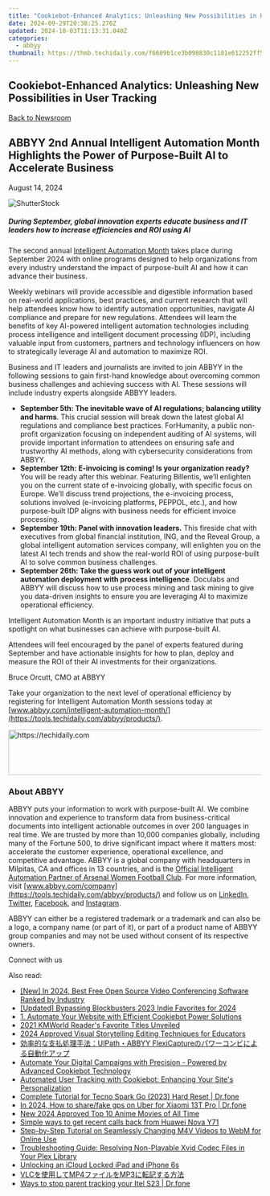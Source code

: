 ```yaml
---
title: "Cookiebot-Enhanced Analytics: Unleashing New Possibilities in User Tracking"
date: 2024-09-29T20:38:25.276Z
updated: 2024-10-03T11:13:31.040Z
categories:
  - abbyy
thumbnail: https://thmb.techidaily.com/f6689b1ce3b098830c1181e612252ff5b928460b4d7d4122dbd300e015bd5d6c.jpg
---
```


## Cookiebot-Enhanced Analytics: Unleashing New Possibilities in User Tracking

[Back to Newsroom](https://tools.techidaily.com/abbyy/products/)

## ABBYY 2nd Annual Intelligent Automation Month Highlights the Power of Purpose-Built AI to Accelerate Business

August 14, 2024

![ShutterStock](https://content.abbyy.com/-/media/project/abbyy/abbyy/branchtemplates/shutterstock_1272462163_1296-x-729.jpg?h=729&iar=0&w=1296)

##### During September, global innovation experts educate business and IT leaders how to increase efficiencies and ROI using AI

The second annual [Intelligent Automation Month](https://tools.techidaily.com/abbyy/products/) takes place during September 2024 with online programs designed to help organizations from every industry understand the impact of purpose-built AI and how it can advance their business.

Weekly webinars will provide accessible and digestible information based on real-world applications, best practices, and current research that will help attendees know how to identify automation opportunities, navigate AI compliance and prepare for new regulations. Attendees will learn the benefits of key AI-powered intelligent automation technologies including process intelligence and intelligent document processing (IDP), including valuable input from customers, partners and technology influencers on how to strategically leverage AI and automation to maximize ROI.

Business and IT leaders and journalists are invited to join ABBYY in the following sessions to gain first-hand knowledge about overcoming common business challenges and achieving success with AI. These sessions will include industry experts alongside ABBYY leaders.

* **September 5th: The inevitable wave of AI regulations; balancing utility and harms**. This crucial session will break down the latest global AI regulations and compliance best practices. ForHumanity, a public non-profit organization focusing on independent auditing of AI systems, will provide important information to attendees on ensuring safe and trustworthy AI methods, along with cybersecurity considerations from ABBYY.
* **September 12th: E-invoicing is coming! Is your organization ready?** You will be ready after this webinar. Featuring Billentis, we’ll enlighten you on the current state of e-invoicing globally, with specific focus on Europe. We’ll discuss trend projections, the e-invoicing process, solutions involved (e-invoicing platforms, PEPPOL, etc.), and how purpose-built IDP aligns with business needs for efficient invoice processing.
* **September 19th: Panel with innovation leaders.** This fireside chat with executives from global financial institution, ING, and the Reveal Group, a global intelligent automation services company, will enlighten you on the latest AI tech trends and show the real-world ROI of using purpose-built AI to solve common business challenges.
* **September 26th: Take the guess work out of your intelligent automation deployment with process intelligence**. Doculabs and ABBYY will discuss how to use process mining and task mining to give you data-driven insights to ensure you are leveraging AI to maximize operational efficiency.

Intelligent Automation Month is an important industry initiative that puts a spotlight on what businesses can achieve with purpose-built AI.

Attendees will feel encouraged by the panel of experts featured during September and have actionable insights for how to plan, deploy and measure the ROI of their AI investments for their organizations.

Bruce Orcutt, CMO at ABBYY

Take your organization to the next level of operational efficiency by registering for Intelligent Automation Month sessions today at [www.abbyy.com/intelligent-automation-month/](https://tools.techidaily.com/abbyy/products/).

<!-- affiliate ads begin -->
<a href="https://appsumo.8odi.net/c/5597632/2129741/7443" target="_top" id="2129741">
  <img src="//a.impactradius-go.com/display-ad/7443-2129741" border="0" alt="https://techidaily.com" width="728" height="90"/>
</a>
<img height="0" width="0" src="https://appsumo.8odi.net/i/5597632/2129741/7443" style="position:absolute;visibility:hidden;" border="0" />
<!-- affiliate ads end -->

### About ABBYY

ABBYY puts your information to work with purpose-built AI. We combine innovation and experience to transform data from business-critical documents into intelligent actionable outcomes in over 200 languages in real time. We are trusted by more than 10,000 companies globally, including many of the Fortune 500, to drive significant impact where it matters most: accelerate the customer experience, operational excellence, and competitive advantage. ABBYY is a global company with headquarters in Milpitas, CA and offices in 13 countries, and is the [Official Intelligent Automation Partner of Arsenal Women Football Club](https://tools.techidaily.com/abbyy/products/). For more information, visit [www.abbyy.com/company](https://tools.techidaily.com/abbyy/products/) and follow us on [LinkedIn](https://www.linkedin.com/company/abbyy), [Twitter](https://twitter.com/ABBYY%5FSoftware), [Facebook](https://www.facebook.com/ABBYYsoft), and [Instagram](https://www.instagram.com/abbyyglobal/).

ABBYY can either be a registered trademark or a trademark and can also be a logo, a company name (or part of it), or part of a product name of ABBYY group companies and may not be used without consent of its respective owners.

Connect with us

<ins class="adsbygoogle"
     style="display:block"
     data-ad-format="autorelaxed"
     data-ad-client="ca-pub-7571918770474297"
     data-ad-slot="1223367746"></ins>

<ins class="adsbygoogle"
     style="display:block"
     data-ad-client="ca-pub-7571918770474297"
     data-ad-slot="8358498916"
     data-ad-format="auto"
     data-full-width-responsive="true"></ins>

<span class="atpl-alsoreadstyle">Also read:</span>
<div><ul>
<li><a href="https://screen-sharing-recording.techidaily.com/new-in-2024-best-free-open-source-video-conferencing-software-ranked-by-industry/"><u>[New] In 2024, Best Free Open Source Video Conferencing Software Ranked by Industry</u></a></li>
<li><a href="https://youtube-sure.techidaily.com/ed-bypassing-blockbusters-2023-indie-favorites-for-2024/"><u>[Updated] Bypassing Blockbusters 2023 Indie Favorites for 2024</u></a></li>
<li><a href="https://solve-hot.techidaily.com/1-automate-your-website-with-efficient-cookiebot-power-solutions/"><u>1. Automate Your Website with Efficient Cookiebot Power Solutions</u></a></li>
<li><a href="https://solve-hot.techidaily.com/2021-kmworld-readers-favorite-titles-unveiled/"><u>2021 KMWorld Reader's Favorite Titles Unveiled</u></a></li>
<li><a href="https://fox-friendly.techidaily.com/2024-approved-visual-storytelling-editing-techniques-for-educators/"><u>2024 Approved Visual Storytelling Editing Techniques for Educators</u></a></li>
<li><a href="https://solve-hot.techidaily.com/1724312830505-uipathabbyy-flexicapture/"><u>効率的な支払処理手法：UIPath・ABBYY FlexiCaptureのパワーコンビによる自動化アップ</u></a></li>
<li><a href="https://solve-hot.techidaily.com/automate-your-digital-campaigns-with-precision-powered-by-advanced-cookiebot-technology/"><u>Automate Your Digital Campaigns with Precision - Powered by Advanced Cookiebot Technology</u></a></li>
<li><a href="https://solve-hot.techidaily.com/automated-user-tracking-with-cookiebot-enhancing-your-sites-personalization/"><u>Automated User Tracking with Cookiebot: Enhancing Your Site's Personalization</u></a></li>
<li><a href="https://techidaily.com/complete-tutorial-for-tecno-spark-go-2023-hard-reset-drfone-by-drfone-reset-android-reset-android/"><u>Complete Tutorial for Tecno Spark Go (2023) Hard Reset | Dr.fone</u></a></li>
<li><a href="https://review-topics.techidaily.com/in-2024-how-to-sharefake-gps-on-uber-for-xiaomi-13t-pro-drfone-by-drfone-virtual-android/"><u>In 2024, How to share/fake gps on Uber for Xiaomi 13T Pro | Dr.fone</u></a></li>
<li><a href="https://ai-video-editing.techidaily.com/new-2024-approved-top-10-anime-movies-of-all-time/"><u>New 2024 Approved Top 10 Anime Movies of All Time</u></a></li>
<li><a href="https://techidaily.com/simple-ways-to-get-recent-calls-back-from-huawei-nova-y71-by-fonelab-android-recover-call-logs/"><u>Simple ways to get recent calls back from Huawei Nova Y71</u></a></li>
<li><a href="https://solve-hot.techidaily.com/step-by-step-tutorial-on-seamlessly-changing-m4v-videos-to-webm-for-online-use/"><u>Step-by-Step Tutorial on Seamlessly Changing M4V Videos to WebM for Online Use</u></a></li>
<li><a href="https://solve-hot.techidaily.com/troubleshooting-guide-resolving-non-playable-xvid-codec-files-in-your-plex-library/"><u>Troubleshooting Guide: Resolving Non-Playable Xvid Codec Files in Your Plex Library</u></a></li>
<li><a href="https://activate-lock.techidaily.com/unlocking-an-icloud-locked-ipad-and-iphone-6s-by-drfone-ios/"><u>Unlocking an iCloud Locked iPad and iPhone 6s</u></a></li>
<li><a href="https://solve-hot.techidaily.com/vlcmp4mp3/"><u>VLCを使用してMP4ファイルをMP3に転記する方法</u></a></li>
<li><a href="https://android-location-track.techidaily.com/ways-to-stop-parent-tracking-your-itel-s23-drfone-by-drfone-virtual-android/"><u>Ways to stop parent tracking your Itel S23 | Dr.fone</u></a></li>
</ul></div>

